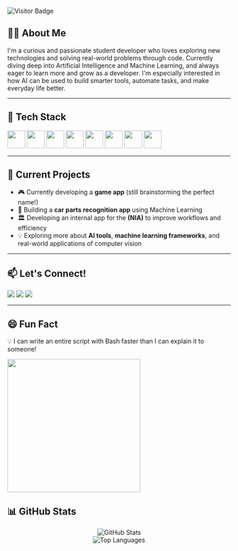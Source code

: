 ![Visitor Badge](https://visitor-badge.laobi.icu/badge?page_id=Pailanan.Pailanan)


## 👨‍💻 About Me
I'm a curious and passionate student developer who loves exploring new technologies and solving real-world problems through code.
Currently diving deep into Artificial Intelligence and Machine Learning, and always eager to learn more and grow as a developer.
I'm especially interested in how AI can be used to build smarter tools, automate tasks, and make everyday life better.

---

## 🧰 Tech Stack
<p align="left">
  <img src="https://cdn.jsdelivr.net/gh/devicons/devicon/icons/javascript/javascript-original.svg" width="40"/>
  <img src="https://cdn.jsdelivr.net/gh/devicons/devicon/icons/react/react-original.svg" width="40"/>
  <img src="https://cdn.jsdelivr.net/gh/devicons/devicon/icons/python/python-original.svg" width="40"/>
  <img src="https://cdn.jsdelivr.net/gh/devicons/devicon/icons/php/php-original.svg" width="40"/>
  <img src="https://cdn.jsdelivr.net/gh/devicons/devicon/icons/vscode/vscode-original.svg" width="40"/>
  <img src="https://cdn.jsdelivr.net/gh/devicons/devicon/icons/postman/postman-original.svg" width="40"/>
  <img src="https://cdn.jsdelivr.net/gh/devicons/devicon/icons/git/git-original.svg" width="40"/>
  <img src="https://cdn.jsdelivr.net/gh/devicons/devicon/icons/github/github-original.svg" width="40"/>

</p>


---

## 🔭 Current Projects

- 🎮 Currently developing a **game app** (still brainstorming the perfect name!)
- 🚗 Building a **car parts recognition app** using Machine Learning
- 🏛️ Developing an internal app for the **(NIA)** to improve workflows and efficiency
- 💡 Exploring more about **AI tools**, **machine learning frameworks**, and real-world applications of computer vision


---

## 📫 Let's Connect!
<p>
  <a href="mailto:jeanybabe.pailanan@bisu.edu.ph"><img src="https://img.shields.io/badge/email-%23D14836.svg?&style=for-the-badge&logo=gmail&logoColor=white"/></a>
  <a href="https://www.instagram.com/eybabeii?igsh=Yjd1MDc5Y2E2MTY2"><img src="https://img.shields.io/badge/@Instagram-E4405F?style=for-the-badge&logo=instagram&logoColor=white"/></a>
  <a href="https://ph.linkedin.com/in/jeany-babe-pailanan-a3145b373"><img src="https://img.shields.io/badge/linkedin-%230077B5.svg?&style=for-the-badge&logo=linkedin&logoColor=white"/></a>
</p>

---

## 😄 Fun Fact

💡 I can write an entire script with Bash faster than I can explain it to someone!

<img src="https://media.giphy.com/media/qgQUggAC3Pfv687qPC/giphy.gif" width="300"/>


## 📊 GitHub Stats

<p align="center">
  <img src="https://github-readme-stats.vercel.app/api?username=Pailanan&show_icons=true&theme=radical" alt="GitHub Stats" />
  <br/>
  <img src="https://github-readme-stats.vercel.app/api/top-langs/?username=Pailanan&layout=compact&theme=radical" alt="Top Languages" />
</p>


<p align="center">
  <i
